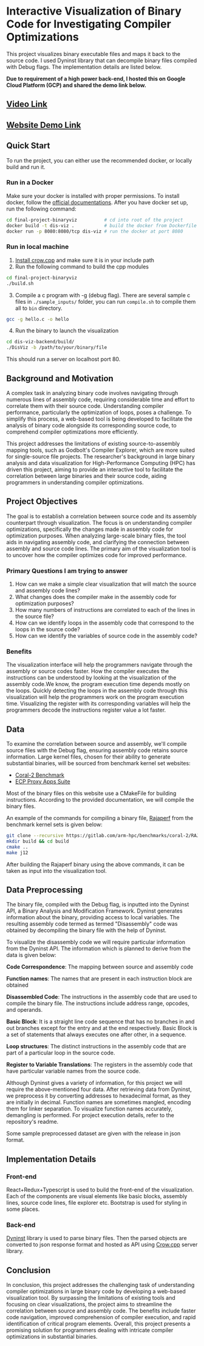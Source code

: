 # Interactive Visualization of Binary Code for Investigating Compiler Optimizations

This project visualizes binary executable files and maps it back to the source code. I used Dyninst library that can decompile binary files compiled with Debug flags. The implementation details are listed below.

__Due to requirement of a high power back-end, I hosted this on Google Cloud Platform (GCP) and shared the demo link below.__

## [Video Link](https://youtu.be/JzdskO-FHIU)
## [Website Demo Link](https://binary-viz-project-eq3fvozioa-uc.a.run.app)

## Quick Start

To run the project, you can either use the recommended docker, or locally build and run it.

### Run in a Docker
Make sure your docker is installed with proper permissions. To install docker, follow the [official documentations](https://docs.docker.com/engine/install/). After you have docker set up, run the following command:

```bash
cd final-project-binaryviz 			# cd into root of the project
docker build -t dis-viz .  			# build the docker from Dockerfile
docker run -p 8080:8080/tcp dis-viz	# run the docker at port 8080
```

### Run in local machine

1. [Install crow.cpp](https://crowcpp.org/master/) and make sure it is in your include path
2. Run the following command to build the cpp modules

```bash
cd final-project-binaryviz
./build.sh
```
3. Compile a c program with -g (debug flag). There are several sample c files in `./sample_inputs/` folder, you can run `compile.sh` to compile them all to `bin` directory.

```bash
gcc -g hello.c -o hello
```

4. Run the binary to launch the visualization

```bash
cd dis-viz-backend/build/
./DisViz -b /path/to/your/binary/file
```

This should run a server on localhost port 80.

## Background and Motivation

A complex task in analyzing binary code involves navigating through numerous lines of assembly code, requiring considerable time and effort to correlate them with their source code. Understanding compiler performance, particularly the optimization of loops, poses a challenge. To simplify this process, a web-based tool is being developed to facilitate the analysis of binary code alongside its corresponding source code, to comprehend compiler optimizations more efficiently.

This project addresses the limitations of existing source-to-assembly mapping tools, such as Godbolt's Compiler Explorer, which are more suited for single-source file projects. The researcher's background in large binary analysis and data visualization for High-Performance Computing (HPC) has driven this project, aiming to provide an interactive tool to facilitate the correlation between large binaries and their source code, aiding programmers in understanding compiler optimizations.

## Project Objectives

The goal is to establish a correlation between source code and its assembly counterpart through visualization. The focus is on understanding compiler optimizations, specifically the changes made in assembly code for optimization purposes. When analyzing large-scale binary files, the tool aids in navigating assembly code, and clarifying the connection between assembly and source code lines. The primary aim of the visualization tool is to uncover how the compiler optimizes code for improved performance.

### Primary Questions I am trying to answer

1. How can we make a simple clear visualization that will match the source and assembly code lines?
1. What changes does the compiler make in the assembly code for optimization purposes?
1. How many numbers of instructions are correlated to each of the lines in the source file?
1. How can we identify loops in the assembly code that correspond to the loops in the source code?
1. How can we identify the variables of source code in the assembly code?


### Benefits

The visualization interface will help the programmers navigate through the assembly or source codes faster. How the compiler executes the instructions can be understood by looking at the visualization of the assembly code.We know, the program execution time depends mostly on the loops. Quickly detecting the loops in the assembly code through this visualization will help the programmers work on the program execution time. Visualizing the register with its corresponding variables will help the programmers decode the instructions register value a lot faster.

## Data

To examine the correlation between source and assembly, we'll compile source files with the Debug flag, ensuring assembly code retains source information. Large kernel files, chosen for their ability to generate substantial binaries, will be sourced from benchmark kernel set websites:

- [Coral-2 Benchmark](https://gitlab.com/arm-hpc/benchmarks/coral-2)
- [ECP Proxy Apps Suite](https://proxyapps.exascaleproject.org/ecp-proxy-apps-suite/)

Most of the binary files on this website use a CMakeFile for building instructions. According to the provided documentation, we will compile the binary files. 

An example of the commands for compiling a binary file, [Rajaperf](https://gitlab.com/arm-hpc/benchmarks/coral-2/RAJAPerf) from the benchmark kernel sets is given below:

```bash
git clone --recursive https://gitlab.com/arm-hpc/benchmarks/coral-2/RAJAPerf.git
mkdir build && cd build
cmake ..
make j12
```

After building the Rajaperf binary using the above commands, it can be taken as input into the visualization tool.


## Data Preprocessing

The binary file, compiled with the Debug flag, is inputted into the Dyninst API, a Binary Analysis and Modification Framework. Dyninst generates information about the binary, providing access to local variables. The resulting assembly code termed as termed "Disassembly" code was obtained by decompiling the binary file with the help of Dyninst.

To visualize the disassembly code we will require particular information from the Dyninst API. The information which is planned to derive from the data is given below:

**Code Correspondence**:  The mapping between source and assembly code

**Function names**: The names that are present in each instruction block are obtained

**Disassembled Code**: The instructions in the assembly code that are used to compile the binary file. The instructions include address range, opcodes, and operands.

**Basic Block**: It is a straight line code sequence that has no branches in and out branches except for the entry and at the end respectively. 
Basic Block is a set of statements that always executes one after other, in a sequence. 

**Loop structures**: The distinct instructions in the assembly code that are part of a particular loop in the source code.

**Register to Variable Translations**: The registers in the assembly code that have particular variable names from the source code.

Although Dyninst gives a variety of information, for this project we will require the above-mentioned four data. After retrieving data from Dyninst, we preprocess it by converting addresses to hexadecimal format, as they are initially in decimal. Function names are sometimes mangled, encoding them for linker separation. To visualize function names accurately, demangling is performed. For project execution details, refer to the repository's readme.

Some sample preprocessed dataset are given with the release in json format.

## Implementation Details

### Front-end

React+Redux+Typescript is used to build the front-end of the visualization. Each of the components are visual elements like basic blocks, assembly lines, source code lines, file explorer etc. Bootstrap is used for styling in some places.

### Back-end

[Dyninst](https://github.com/dyninst/dyninst) library is used to parse binary files. Then the parsed objects are converted to json response format and hosted as API using [Crow.cpp](https://crowcpp.org/master/) server library.

## Conclusion

In conclusion, this project addresses the challenging task of understanding compiler optimizations in large binary code by developing a web-based visualization tool. By surpassing the limitations of existing tools and focusing on clear visualizations, the project aims to streamline the correlation between source and assembly code. The benefits include faster code navigation, improved comprehension of compiler execution, and rapid identification of critical program elements. Overall, this project presents a promising solution for programmers dealing with intricate compiler optimizations in substantial binaries.